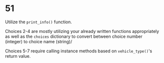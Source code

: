 # 51

Utilize the `print_info()` function.

Choices 2-4 are mostly utilizing your already written functions appropriately as well as the `choices` dictionary to convert between choice number \(integer\) to choice name \(string\)/

Choices 5-7 require calling instance methods based on `vehicle_type()`'s return value.

